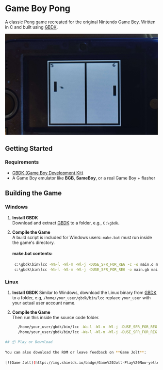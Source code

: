 # Game Boy Pong

A classic Pong game recreated for the original Nintendo Game Boy. Written in C and built using [GBDK](https://github.com/gbdk-2020/gbdk-2020).

<p align="center">
  <img src="images/IMG_20250507_050652.jpg" alt="Game Boy Pong Screenshot" width="550"/>
</p>

## Getting Started

### Requirements

- [GBDK (Game Boy Development Kit)](https://github.com/gbdk-2020/gbdk-2020)
- A Game Boy emulator like **BGB**, **SameBoy**, or a real Game Boy + flasher

## Building the Game
### Windows

1. **Install GBDK**  
   Download and extract [GBDK](https://github.com/gbdk-2020/gbdk-2020/releases) to a folder, e.g., `C:\gbdk`.

2. **Compile the Game**  
   A build script is included for Windows users: `make.bat` must run inside the game's directory.

   #### make.bat contents:
   ```bat
    c:\gbdk\bin\lcc -Wa-l -Wl-m -Wl-j -DUSE_SFR_FOR_REG -c -o main.o main.c
    c:\gbdk\bin\lcc -Wa-l -Wl-m -Wl-j -DUSE_SFR_FOR_REG -o main.gb main.o
### Linux

1. **Install GBDK**
Similar to Windows, download the Linux binary from [GBDK](https://github.com/gbdk-2020/gbdk-2020/releases) to a folder, e.g, `/home/your_user/gbdk/bin/lcc` replace `your_user` with your actual user account name.

2. **Compile the Game**  
Then run this inside the source code folder.

```bash
      /home/your_user/gbdk/bin/lcc -Wa-l -Wl-m -Wl-j -DUSE_SFR_FOR_REG -c -o main.o main.c
      /home/your_user/gbdk/bin/lcc -Wa-l -Wl-m -Wl-j -DUSE_SFR_FOR_REG -o main.gb main.o  

## 📦 Play or Download

You can also download the ROM or leave feedback on **Game Jolt**:

[![Game Jolt](https://img.shields.io/badge/Game%20Jolt-Play%20Now-yellowgreen?logo=gamejolt)](https://gamejolt.com/games/pong_gameboy/502976)
